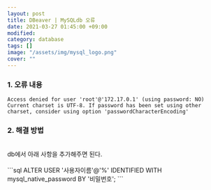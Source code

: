 ```yaml
---
layout: post
title: DBeaver | MySQLdb 오류 
date: 2021-03-27 01:45:00 +09:00
modified: 
category: database
tags: []
image: "/assets/img/mysql_logo.png"
cover: ""
---
```


### 1. 오류 내용
```
Access denied for user 'root'@'172.17.0.1' (using password: NO) Current charset is UTF-8. If password has been set using other charset, consider using option 'passwordCharacterEncoding'
```

### 2. 해결 방법
<br>
db에서 아래 사항을 추가해주면 된다.<br>
<br>
```sql
ALTER USER '사용자이름'@'%' IDENTIFIED WITH mysql_native_password BY '비밀번호';
```